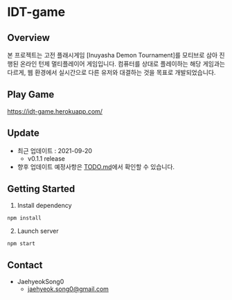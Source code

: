 # IDT-game

## Overview
본 프로젝트는 고전 플래시게임 [Inuyasha Demon Tournament]를 모티브로 삼아 진행된 온라인 턴제 멀티플레이어 게임입니다. 컴퓨터를 상대로 플레이하는 해당 게임과는 다르게, 웹 환경에서 실시간으로 다른 유저와 대결하는 것을 목표로 개발되었습니다.

## Play Game
https://idt-game.herokuapp.com/

## Update
- 최근 업데이트 : 2021-09-20
    - v0.1.1 release
- 향후 업데이트 예정사항은 [TODO.md](https://github.com/JaehyeokSong0/ProjectSocket/blob/main/TODO.md)에서 확인할 수 있습니다.

## Getting Started
1. Install dependency
```
npm install
```
2. Launch server
```
npm start
```

## Contact
- JaehyeokSong0
    - jaehyeok.song0@gmail.com